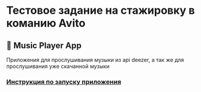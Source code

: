 # Тестовое задание на стажировку в команию Avito

## 🎵 Music Player App
Приложения для прослушивания музыки из api deezer, а так же для прослушивания уже скачанной музыки

### [Инструкция по запуску приложения](instrucation.md)
